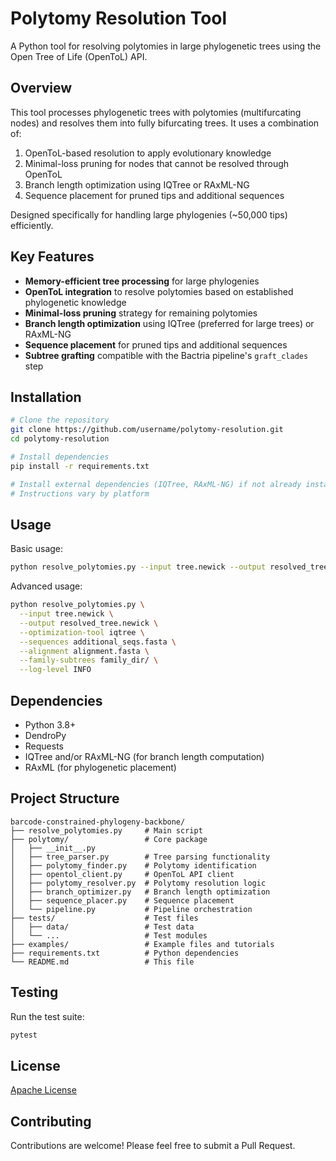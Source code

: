 # Polytomy Resolution Tool

A Python tool for resolving polytomies in large phylogenetic trees using the Open Tree of Life (OpenToL) API.

## Overview

This tool processes phylogenetic trees with polytomies (multifurcating nodes) and resolves them into fully bifurcating trees. It uses a combination of:

1. OpenToL-based resolution to apply evolutionary knowledge
2. Minimal-loss pruning for nodes that cannot be resolved through OpenToL
3. Branch length optimization using IQTree or RAxML-NG
4. Sequence placement for pruned tips and additional sequences

Designed specifically for handling large phylogenies (~50,000 tips) efficiently.

## Key Features

- **Memory-efficient tree processing** for large phylogenies
- **OpenToL integration** to resolve polytomies based on established phylogenetic knowledge
- **Minimal-loss pruning** strategy for remaining polytomies
- **Branch length optimization** using IQTree (preferred for large trees) or RAxML-NG
- **Sequence placement** for pruned tips and additional sequences
- **Subtree grafting** compatible with the Bactria pipeline's `graft_clades` step

## Installation

```bash
# Clone the repository
git clone https://github.com/username/polytomy-resolution.git
cd polytomy-resolution

# Install dependencies
pip install -r requirements.txt

# Install external dependencies (IQTree, RAxML-NG) if not already installed
# Instructions vary by platform
```

## Usage

Basic usage:

```bash
python resolve_polytomies.py --input tree.newick --output resolved_tree.newick
```

Advanced usage:

```bash
python resolve_polytomies.py \
  --input tree.newick \
  --output resolved_tree.newick \
  --optimization-tool iqtree \
  --sequences additional_seqs.fasta \
  --alignment alignment.fasta \
  --family-subtrees family_dir/ \
  --log-level INFO
```

## Dependencies

- Python 3.8+
- DendroPy
- Requests
- IQTree and/or RAxML-NG (for branch length computation)
- RAxML (for phylogenetic placement)

## Project Structure

```
barcode-constrained-phylogeny-backbone/
├── resolve_polytomies.py     # Main script
├── polytomy/                 # Core package
│   ├── __init__.py
│   ├── tree_parser.py        # Tree parsing functionality
│   ├── polytomy_finder.py    # Polytomy identification
│   ├── opentol_client.py     # OpenToL API client
│   ├── polytomy_resolver.py  # Polytomy resolution logic
│   ├── branch_optimizer.py   # Branch length optimization
│   ├── sequence_placer.py    # Sequence placement
│   └── pipeline.py           # Pipeline orchestration
├── tests/                    # Test files
│   ├── data/                 # Test data
│   └── ...                   # Test modules
├── examples/                 # Example files and tutorials
├── requirements.txt          # Python dependencies
└── README.md                 # This file
```

## Testing

Run the test suite:

```bash
pytest
```

## License

[Apache License](LICENSE)

## Contributing

Contributions are welcome! Please feel free to submit a Pull Request.
